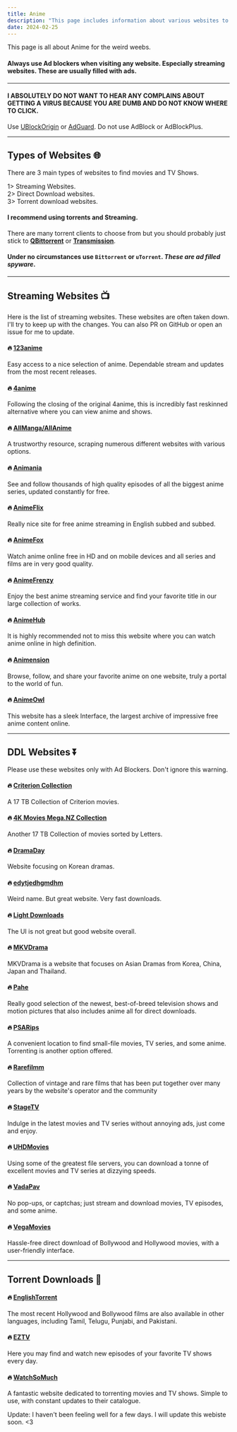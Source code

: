 ```yaml
---
title: Anime
description: "This page includes information about various websites to obtain Anime Content."
date: 2024-02-25
---
```


This page is all about Anime for the weird weebs.

#### **Always use Ad blockers when visiting any website. Especially streaming websites. These are usually filled with ads.**
---
#### **I ABSOLUTELY DO NOT WANT TO HEAR ANY COMPLAINS ABOUT GETTING A VIRUS BECAUSE YOU ARE DUMB AND DO NOT KNOW WHERE TO CLICK.**

Use [UBlockOrigin](https://ublockorigin.com/) or [AdGuard](https://adguard.com). Do not use AdBlock or AdBlockPlus.

<!--more-->
---
## Types of Websites 🌐

There are 3 main types of websites to find movies and TV Shows. 

1> Streaming Websites. \
2> Direct Download websites.\
3> Torrent download websites.

#### I recommend using **torrents** and **Streaming**.

There are many torrent clients to choose from but you should probably just stick to [**QBittorrent**](https://www.qbittorrent.org/) or [**Transmission**](https://transmissionbt.com/).

#### Under no circumstances use `Bittorrent` or `uTorrent`. _**These are ad filled spyware**_.

---

## Streaming Websites 📺

Here is the list of streaming websites. These websites are often taken down. I'll try to keep up with the changes. You can also PR on GitHub or open an issue for me to update.

#### 🔥 [123anime](https://123anime.info/)

Easy access to a nice selection of anime. Dependable stream and updates from the most recent releases.

#### 🔥 [4anime](https://4anime.gg/)

Following the closing of the original 4anime, this is incredibly fast reskinned alternative where you can view anime and shows.

#### 🔥 [AllManga/AllAnime](https://allmanga.to/)

A trustworthy resource, scraping numerous different websites with various options.

#### 🔥 [Animania](https://animania.co.uk/)

See and follow thousands of high quality episodes of all the biggest anime series, updated constantly for free.

#### 🔥 [AnimeFlix](https://animeflix.live/)

Really nice site for free anime streaming in English subbed and subbed.

#### 🔥 [AnimeFox](https://animefox.mobi/)

Watch anime online free in HD and on mobile devices and all series and films are in very good quality.

#### 🔥 [AnimeFrenzy](https://animefrenzy.cc/)

Enjoy the best anime streaming service and find your favorite title in our large collection of works.

#### 🔥 [AnimeHub](https://animehub.ac/)

It is highly recommended not to miss this website where you can watch anime online in high definition.

#### 🔥 [Animension](https://animension.to/)

Browse, follow, and share your favorite anime on one website, truly a portal to the world of fun.

#### 🔥 [AnimeOwl](https://animeowl.us/)

This website has a sleek Interface, the largest archive of impressive free anime content online.

---
## DDL Websites ⏬

Please use these websites only with Ad Blockers. Don't ignore this warning.

#### 🔥 [Criterion Collection](https://mega.nz/folder/Jk8RjIBA#_dTNthUX3LL7OwSaauqIpw)

A 17 TB Collection of Criterion movies.

#### 🔥 [4K Movies Mega.NZ Collection](https://mega.nz/folder/Pt8AHLAC#tAte3gNlNossthoHiSCL5w)

Another 17 TB Collection of movies sorted by Letters.

#### 🔥 [DramaDay](https://dramaday.me/)

Website focusing on Korean dramas.

#### 🔥 [edytjedhgmdhm](https://edytjedhgmdhm.abfhaqrhbnf.workers.dev/)

Weird name. But great website. Very fast downloads.

#### 🔥 [Light Downloads](https://lightdl.xyz/)

The UI is not great but good website overall.

#### 🔥 [MKVDrama](https://mkvdrama.org/)

MKVDrama is a website that focuses on Asian Dramas from Korea, China, Japan and Thailand.

#### 🔥 [Pahe](https://pahe.ink/)

Really good selection of the newest, best-of-breed television shows and motion pictures that also includes anime all for direct downloads.

#### 🔥 [PSARips](https://psa.wf/)

A convenient location to find small-file movies, TV series, and some anime. Torrenting is another option offered.

#### 🔥 [Rarefilmm](https://rarefilmm.com/)

Collection of vintage and rare films that has been put together over many years by the website's operator and the community

#### 🔥 [StageTV](https://ww1.stagatv.com/)

Indulge in the latest movies and TV series without annoying ads, just come and enjoy.

#### 🔥 [UHDMovies](https://uhdmovies.asia/)

Using some of the greatest file servers, you can download a tonne of excellent movies and TV series at dizzying speeds.

#### 🔥 [VadaPav](https://vadapav.mov/)

No pop-ups, or captchas; just stream and download movies, TV episodes, and some anime.

#### 🔥 [VegaMovies](https://vegamovies.ong/)

Hassle-free direct download of Bollywood and Hollywood movies, with a user-friendly interface.

---
## Torrent Downloads 🧲

#### 🔥 [EnglishTorrent](https://englishtorrent.co/)

The most recent Hollywood and Bollywood films are also available in other languages, including Tamil, Telugu, Punjabi, and Pakistani.

#### 🔥 [EZTV](https://eztvx.to/)

Here you may find and watch new episodes of your favorite TV shows every day.

#### 🔥 [WatchSoMuch](https://watchsomuch.to/)

A fantastic website dedicated to torrenting movies and TV shows. Simple to use, with constant updates to their catalogue.

Update: I haven't been feeling well for a few days. I will update this webiste soon. <3